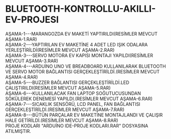 # BLUETOOTH-KONTROLLU-AKILLI-EV-PROJESI
AŞAMA-1---MARANGOZDA EV MAKETİ YAPTIRILDI(RESİMLER MEVCUT AŞAMA-1.RAR) <br>
AŞAMA-2---YAPTIRILAN EV MAKETİNE 4 ADET LED IŞIK ODALARA YERLEŞTİRİLDİ(RESİMLER MEVCUT  AŞAMA-2.RAR) <br>
AŞAMA-3---SERVO MOTORA EV KAPISI MONTAJI YAPILDI(RESİMLER MEVCUT  AŞAMA-3.RAR)<br>
AŞAMA-4---ARDUİNO UNO VE BREADBOARD KULLANILARAK BLUETOOTH VE SERVO MOTOR BAĞLANTISI GERÇEKLEŞTİRİLDİ.(RESİMLER MEVCUT  AŞAMA-4.RAR)<br>
AŞAMA-5---BUZZER BAĞLANTISI GERÇEKLEŞTİRİLDİ.LED ÇALIŞTIRILDI(RESİMLER MEVCUT  AŞAMA-5.RAR)<br>
AŞAMA-6---KULLANILACAK FAN LAPTOP SOĞUTUCUSUNDAN SÖKÜLEREK DENEMESİ YAPILDI.(RESİMLER MEVCUT  AŞAMA-6.RAR)<br>
AŞAMA-7---SICAKLIK SENSÖRÜ, LCD PANEL, FAN BAĞLANTISI GERÇEKLEŞTİRİLDİ.(RESİMLER MEVCUT  AŞAMA-7.RAR)<br>
AŞAMA-8---BÜTÜN PARÇALAR EV MAKETİNE MONTAJLANDI VE ÇALIŞIR HALE GETİRİLDİ.(RESİMLER MEVCUT  AŞAMA-8.RAR)<br>
PROJE KODLARI "ARDUİNO IDE-PROJE KODLARI.RAR" DOSYASINA ATILMIŞTIR.

